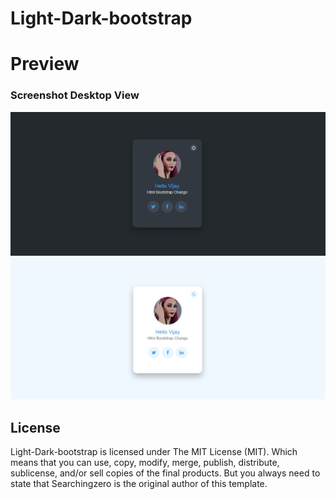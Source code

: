# Light-Dark-bootstrap
# Preview

### Screenshot Desktop View

![Light-Dark-bootstrap template preview](https://github.com/searchingzero/Light-Dark-bootstrap-/blob/main/dark.jpg)
![Light-Dark-bootstrap template preview](https://github.com/searchingzero/Light-Dark-bootstrap-/blob/main/light.jpg)
## License

Light-Dark-bootstrap is licensed under The MIT License (MIT). Which means that you can use, copy, modify, merge, publish, distribute, sublicense, and/or sell copies of the final products. But you always need to state that Searchingzero is the original author of this template.
